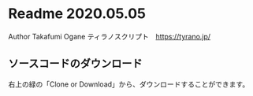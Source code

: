 # Readme  2020.05.05
Author Takafumi Ogane
ティラノスクリプト　https://tyrano.jp/

## ソースコードのダウンロード
右上の緑の「Clone or Download」から、ダウンロードすることができます。
